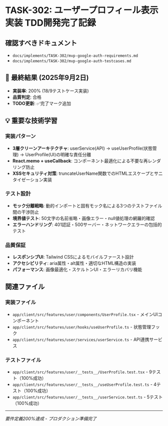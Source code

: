 # TASK-302: ユーザープロフィール表示実装 TDD開発完了記録

## 確認すべきドキュメント

- `docs/implements/TASK-302/mvp-google-auth-requirements.md`
- `docs/implements/TASK-302/mvp-google-auth-testcases.md`

## 🎯 最終結果 (2025年9月2日)
- **実装率**: 200% (18/9テストケース実装)
- **品質判定**: 合格 
- **TODO更新**: ✅完了マーク追加

## 💡 重要な技術学習
### 実装パターン
- **3層クリーンアーキテクチャ**: userService(API) → useUserProfile(状態管理) → UserProfile(UI)の明確な責任分離
- **React.memo + useCallback**: コンポーネント最適化による不要な再レンダリング防止
- **XSSセキュリティ対策**: truncateUserName関数でのHTMLエスケープとサニタイゼーション実装

### テスト設計
- **モック分離戦略**: 動的インポートと固有モック名による3つのテストファイル間の干渉防止
- **境界値テスト**: 50文字の名前省略・画像エラー・null値処理の網羅的確認
- **エラーハンドリング**: 401認証・500サーバー・ネットワークエラーの包括的テスト

### 品質保証
- **レスポンシブUI**: Tailwind CSSによるモバイルファースト設計
- **アクセシビリティ**: aria属性・alt属性・適切なHTML構造の実装
- **パフォーマンス**: 画像最適化・スケルトンUI・エラーリカバリ機能

## 関連ファイル

### 実装ファイル
- `app/client/src/features/user/components/UserProfile.tsx` - メインUIコンポーネント
- `app/client/src/features/user/hooks/useUserProfile.ts` - 状態管理フック
- `app/client/src/features/user/services/userService.ts` - API連携サービス

### テストファイル  
- `app/client/src/features/user/__tests__/UserProfile.test.tsx` - 9テスト（100%成功）
- `app/client/src/features/user/__tests__/useUserProfile.test.ts` - 4テスト（100%成功）
- `app/client/src/features/user/__tests__/userService.test.ts` - 5テスト（100%成功）

---
*要件定義200%達成 - プロダクション準備完了*